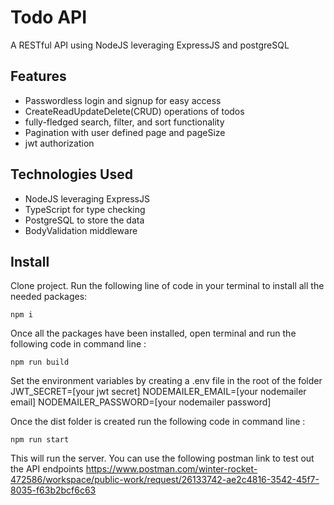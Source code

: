 # Todo API

A RESTful API using NodeJS leveraging ExpressJS and postgreSQL


## Features

- Passwordless login and signup for easy access
- CreateReadUpdateDelete(CRUD) operations of todos
- fully-fledged search, filter, and sort functionality
- Pagination with user defined page and pageSize
- jwt authorization

## Technologies Used

- NodeJS leveraging ExpressJS
- TypeScript for type checking
- PostgreSQL to store the data
- BodyValidation middleware


## Install

Clone project.
Run the following line of code in your terminal to install all the needed packages: 
```
npm i
```
Once all the packages have been installed, open terminal and run the following code in command line : 
```
npm run build
```
Set the environment variables by creating a .env file in the root of the folder
JWT_SECRET=[your jwt secret]
NODEMAILER_EMAIL=[your nodemailer email]
NODEMAILER_PASSWORD=[your nodemailer password]

Once the dist folder is created run the following code in command line :
```
npm run start
```
This will run the server. You can use the following postman link to test out the API endpoints
https://www.postman.com/winter-rocket-472586/workspace/public-work/request/26133742-ae2c4816-3542-45f7-8035-f63b2bcf6c63


